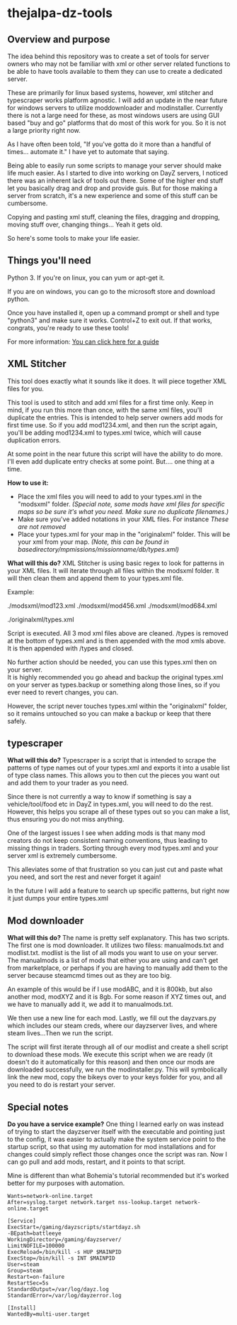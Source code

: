 # thejalpa-dz-tools

## Overview and purpose

The idea behind this repository was to create a set of tools for server owners
who may not be familiar with xml or other server related functions to be able
to have tools available to them they can use to create a dedicated server.

These are primarily for linux based systems, however, xml stitcher and typescraper works platform agnostic.
I will add an update in the near future for windows servers to utilize moddownloader and modinstaller.
Currently there is not a large need for these, as most windows users are using GUI based "buy and go" platforms
that do most of this work for you. So it is not a large priority right now.

As I have often been told, "If you've gotta do it more than a handful of times... automate it."
I have yet to automate that saying.

Being able to easily run some scripts to manage your server should make life much easier.
As I started to dive into working on DayZ servers, I noticed there was an inherent lack of tools out there.
Some of the higher end stuff let you basically drag and drop and provide guis. But for those making
a server from scratch, it's a new experience and some of this stuff can be cumbersome.

Copying and pasting xml stuff, cleaning the files, dragging and dropping, moving stuff over, changing things...
Yeah it gets old.

So here's some tools to make your life easier.

## Things you'll need

Python 3.
If you're on linux, you can yum or apt-get it.

If you are on windows, you can go to the microsoft store and download python.

Once you have installed it, open up a command prompt or shell and type "python3" and make sure it works.
Control+Z to exit out. If that works, congrats, you're ready to use these tools!

For more information: [You can click here for a guide](https://wiki.python.org/moin/BeginnersGuide)

## XML Stitcher

This tool does exactly what it sounds like it does. It will piece together XML files for you.

This tool is used to stitch and add xml files for a first time only. Keep in mind, if you run this
more than once, with the same xml files, you'll duplicate the entries. This is intended to help
server owners add mods for first time use. So if you add mod1234.xml, and then run the script again,
you'll be adding mod1234.xml to types.xml twice, which will cause duplication errors.

At some point in the near future this script will have the ability to do more.
I'll even add duplicate entry checks at some point. But.... one thing at a time.

**How to use it:**

- Place the xml files you will need to add to your types.xml in the "modsxml" folder.
  _(Special note, some mods have xml files for specific maps so be sure it's what you need. Make sure no duplicate filenames.)_
- Make sure you've added notations in your XML files. For instance <!-- Name of my mod here so I know where it starts --> _These are not removed_
- Place your types.xml for your map in the "originalxml" folder. This will be your xml from your map.
  _(Note, this can be found in basedirectory/mpmissions/missionname/db/types.xml)_

**What will this do?**
XML Stitcher is using basic regex to look for patterns in your XML files. It will iterate through all files
within the modsxml folder. It will then clean them and append them to your types.xml file.

Example:

./modsxml/mod123.xml
./modsxml/mod456.xml
./modsxml/mod684.xml

./originalxml/types.xml

Script is executed. All 3 mod xml files above are cleaned. /types is removed at the bottom of types.xml
and is then appended with the mod xmls above. It is then appended with /types and closed.

No further action should be needed, you can use this types.xml then on your server.  
It is highly recommended you go ahead and backup the original types.xml on your server as types.backup
or something along those lines, so if you ever need to revert changes, you can.

However, the script never touches types.xml within the "originalxml" folder, so it remains untouched so you can
make a backup or keep that there safely.

## typescraper

**What will this do?**
Typescraper is a script that is intended to scrape the patterns of type names out of your types.xml and exports it into a usable list of type class names.
This allows you to then cut the pieces you want out and add them to your trader as you need.

Since there is not currently a way to know if something is say a vehicle/tool/food etc in DayZ in types.xml, you will need to do the rest.
However, this helps you scrape all of these types out so you can make a list, thus ensuring you do not miss anything.

One of the largest issues I see when adding mods is that many mod creators do not keep consistent naming conventions,
thus leading to missing things in traders. Sorting through every mod types.xml and your server xml is extremely cumbersome.

This alleviates some of that frustration so you can just cut and paste what you need, and sort the rest and never forget it again!

In the future I will add a feature to search up specific patterns, but right now it just dumps your entire types.xml

## Mod downloader

**What will this do?**
The name is pretty self explanatory. This has two scripts. The first one is mod downloader. It utilizes two filess: manualmods.txt and modlist.txt.
modlist is the list of all mods you want to use on your server. The manualmods is a list of mods that either you are using and can't get from marketplace,
or perhaps if you are having to manually add them to the server because steamcmd times out as they are too big.

An example of this would be if I use modABC, and it is 800kb, but also another mod, modXYZ and it is 8gb. For some reason if XYZ times out, and we have to manually add it,
we add it to manualmods.txt.

We then use a new line for each mod. Lastly, we fill out the dayzvars.py which includes our steam creds, where our dayzserver lives, and where steam lives...Then we run the script.

The script will first iterate through all of our modlist and create a shell script to download these mods. We execute this script when we are ready (it doesn't do it automatically for this reason)
and then once our mods are downloaded successfully, we run the modinstaller.py. This will symbolically link the new mod, copy the bikeys over to your keys folder for you, and all you need to do is restart your server.

## Special notes

**Do you have a service example?**
One thing I learned early on was instead of trying to start the dayzserver itself with the executable and pointing just to the config,
it was easier to actually make the system service point to the startup script, so that using my automation for mod installations
and for changes could simply reflect those changes once the script was ran. Now I can go pull and add mods, restart, and it points to that script.

Mine is different than what Bohemia's tutorial recommended but it's worked better for my purposes with automation.

```
Wants=network-online.target
After=syslog.target network.target nss-lookup.target network-online.target

[Service]
ExecStart=/gaming/dayzscripts/startdayz.sh
-BEpath=battleeye
WorkingDirectory=/gaming/dayzserver/
LimitNOFILE=100000
ExecReload=/bin/kill -s HUP $MAINPID
ExecStop=/bin/kill -s INT $MAINPID
User=steam
Group=steam
Restart=on-failure
RestartSec=5s
StandardOutput=/var/log/dayz.log
StandardError=/var/log/dayzerror.log

[Install]
WantedBy=multi-user.target
```
